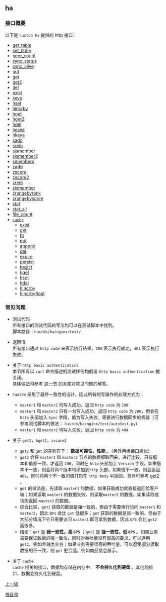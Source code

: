 ha
--

### 接口概要 ###

以下是 `hustdb ha` 提供的 http 接口：

* [get_table](ha/get_table.md)
* [set_table](ha/set_table.md)
* [peer_count](ha/peer_count.md)
* [sync_status](ha/sync_status.md)
* [sync_alive](ha/sync_alive.md)
* [put](ha/put.md)
* [get](ha/get.md)
* [get2](ha/get2.md)
* [del](ha/del.md)
* [exist](ha/exist.md)
* [keys](ha/keys.md)
* [hset](ha/hset.md)
* [hincrby](ha/hincrby.md)
* [hget](ha/hget.md)
* [hget2](ha/hget2.md)
* [hdel](ha/hdel.md)
* [hexist](ha/hexist.md)
* [hkeys](ha/hkeys.md)
* [sadd](ha/sadd.md)
* [srem](ha/srem.md)
* [sismember](ha/sismember.md)
* [sismember2](ha/sismember2.md)
* [smembers](ha/smembers.md)
* [zadd](ha/zadd.md)
* [zscore](ha/zscore.md)
* [zscore2](ha/zscore2.md)
* [zrem](ha/zrem.md)
* [zismember](ha/zismember.md)
* [zrangebyrank](ha/zrangebyrank.md)
* [zrangebyscore](ha/zrangebyscore.md)
* [stat](ha/stat.md)
* [stat_all](ha/stat_all.md)
* [file_count](ha/file_count.md)
* [`cache`](ha/cache.md)
    * [exist](ha/cache/exist.md)
    * [get](ha/cache/get.md)
    * [ttl](ha/cache/ttl.md)
    * [put](ha/cache/put.md)
    * [append](ha/cache/append.md)
    * [del](ha/cache/del.md)
    * [expire](ha/cache/expire.md)
    * [persist](ha/cache/persist.md)
    * [hexist](ha/cache/hexist.md)
    * [hget](ha/cache/hget.md)
    * [hset](ha/cache/hset.md)
    * [hdel](ha/cache/hdel.md)
    * [hincrby](ha/cache/hincrby.md)
    * [hincrbyfloat](ha/cache/hincrbyfloat.md)

### 常见问题 ###

* 测试代码  
所有接口的测试代码的写法均可以在测试脚本中找到。  
脚本路径：`hustdb/ha/nginx/test/`

* 返回值  
所有接口通过 `http code` 来表示执行结果，`200` 表示执行成功，`404` 表示执行失败。

* 关于 `http basic authentication`  
本节所有以 `curl` 命令描述的测试样例均假设 `http basic authentication` 被关闭。  
具体做法可参考 [这一节](../advanced/ha/nginx.md) 的末尾对常见问题的解答。

* `hustdb` 采用了最终一致性的设计，因此所有的写操作的处理方式为：
	* `master1` 和 `master2` 均写入成功，返回 `http code` 为 `200`
	* `master1` 和 `master2` 只有一台写入成功，返回 `http code` 为 `200`，但会在 `http` 头部加入 `Sync` 字段，值为写入失败，需要进行数据同步的机器（可参考测试脚本的做法： `hustdb/ha/nginx/test/autotest.py`）
	* `master1` 和 `master2` 均写入失败，返回 `http code` 为 `404`  

* 关于 `get2`，`hget2`，`zscore2`  
    * `get2` 和 `get` 的差别在于： **数据可靠性，性能** 。（另外两组接口类似）  
    * `get2` 会将 `master1` 和 `master2` 节点的数据都取回来，进行比较，只有版本和值都一致，才返回 `200`，同时在 `http` 头部加上 `Version` 字段。如果版本不一致，则会将两个版本均添加到`http` 头部。如果值不一致，则会返回 `409`，同时将两个不一致的值打包在 `http body` 中返回，具体可参考 [get2](ha/get2.md) 。
    * `get` 的做法是，先读取 `master1` 的数据，如果获取成功就直接返回给客户端；如果读取 `master1` 的数据失败，则读取`master2` 的数据，如果读取成功则返回 `master2` 的数据。
    * 综合比较，`get2` 获取的数据是强一致的，但由于需要串行访问 `master1` 和 `master2`，因此 `QPS` 会比 `get` 低很多；`get` 获取的数据是弱一致的，但由于大部分情况下它只需要访问 `master1` 即可拿到数据，因此 `QPS` 会比 `get2` 高很多。
    * 结论：`get` 是 **弱一致性，高 `QPS`** ；`get2` 是 **强一致性，低 `QPS`** 。如果业务需要保证数据的强一致性，同时对吞吐量没有很高的要求，可以选用 `get2`，例如金融类业务；如果业务需要很高的吞吐量，可以忍受部分读取数据的不一致，则 `get` 更合适，例如商品信息展示。

* 关于 `cache`  
    `cache` 相关的接口，数据均存储在内存中， **不会持久化到硬盘** 。其他的接口，数据会持久化到硬盘。

[上一级](index.md)

[根目录](../index.md)